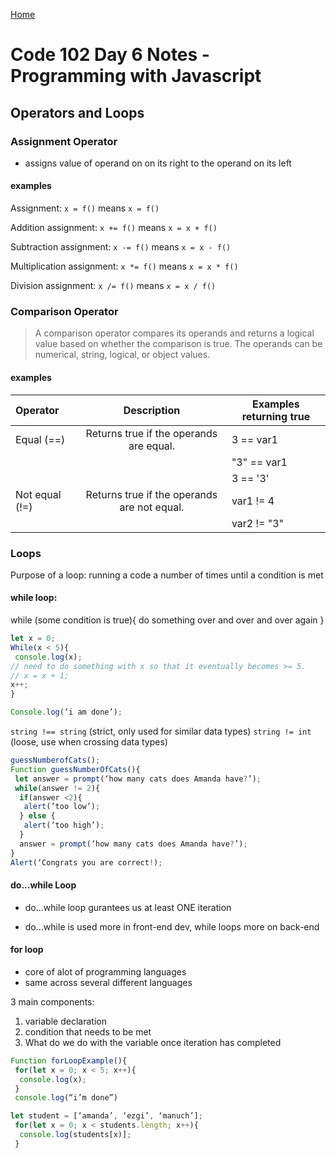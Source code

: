 [Home](/README.md)

# Code 102 Day 6 Notes - Programming with Javascript

## Operators and Loops

### Assignment Operator

- assigns value of operand on on its right to the operand on its left

#### examples

Assignment:                `x = f()`      means       `x = f()`

Addition assignment:        `x += f()`       means      `x = x + f()`

Subtraction assignment:     `x -= f()`      means          `x = x - f()`

Multiplication assignment:  `x *= f()`      means       `x = x * f()`

Division assignment:        `x /= f()`       means      `x = x / f()`

### Comparison Operator

> A comparison operator compares its operands and returns a logical value based on whether the comparison is true. The operands can be numerical, string, logical, or object values.

#### examples

| Operator | Description | Examples returning true|
|:----------|:-------------:|------------------------|
|Equal (==) |Returns true if the operands are equal.| 3 == var1|
|            |               |                         "3" == var1|
|             |               |                             3 == '3'|
|Not equal (!=) | Returns true if the operands are not equal. |var1 != 4|
|                |                                               |     var2 != "3"|

### Loops

Purpose of a loop: running a code a number of times until  a condition is met

#### while loop:

while (some condition is true){
do something over and over and over again
}

```js
let x = 0;
While(x < 5){
 console.log(x);
// need to do something with x so that it eventually becomes >= 5.
// x = x + 1;
x++;
}

Console.log(‘i am done’);
```

`string !== string` (strict, only used for similar data types)
`string != int` (loose, use when crossing data types)

```js
guessNumberofCats();
Function guessNumberOfCats(){
 let answer = prompt(‘how many cats does Amanda have?’);
 while(answer != 2){
  if(answer <2){
   alert(’too low’);
  } else {
   alert(’too high’);
  }
  answer = prompt(‘how many cats does Amanda have?’);
}
Alert(‘Congrats you are correct!);
```

#### do...while Loop

- do…while loop gurantees us at least ONE iteration

- do…while is used more in front-end dev, while loops more on back-end

#### for loop

- core of alot of programming languages
- same across several different languages

3 main components:

1. variable declaration
2. condition that needs to be met
3. What do we do with the variable once iteration has completed

```js
Function forLoopExample(){
 for(let x = 0; x < 5; x++){
  console.log(x);
 }
 console.log(“i’m done”)

let student = [‘amanda’, ‘ezgi’, ‘manuch’];
 for(let x = 0; x < students.length; x++){
  console.log(students[x)];
 }
  ```
